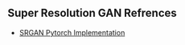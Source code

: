 ## Super Resolution GAN Refrences
- [SRGAN Pytorch Implementation](https://github.com/leftthomas/SRGAN)

